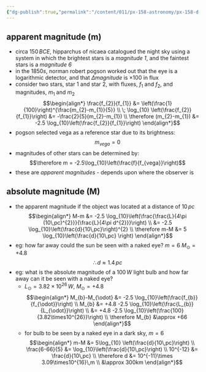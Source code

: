 ```yaml
---
{"dg-publish":true,"permalink":"/content/011/px-158-astronomy/px-158-d-fluxes-and-magnitudes/px-158-d2-brightness-and-magnitudes/","noteIcon":"1","created":"2025-08-27T13:14:04.986+01:00","updated":"2024-11-26T23:13:34.000+00:00"}
---
```


## apparent magnitude (m)
- circa $150 \, BCE$, hipparchus of nicaea catalogued the night sky using a system in which the brightest stars is a *magnitude $1$*, and the faintest stars is a *magnitude $6$*
- in the $1850s$, norman robert pogson worked out that the eye is a logarithmic detector, and that $\Delta magnitude$ is $\times 100$ in flux
- consider two stars, star 1 and star 2, with fluxes, $f_{1}$ and $f_{2}$, and magnitudes, $m_{1}$ and $m_{2}$
$$\begin{align*}
	\frac{f_{2}}{f_{1}} &= \left(\frac{1}{100}\right)^{\frac{m_{2}-m_{1}}{5}} \\
	\; \log_{10} \left(\frac{f_{2}}{f_{1}}\right) &= -\frac{2}{5}(m_{2}-m_{1}) \\
	\therefore (m_{2}-m_{1}) &= -2.5 \log_{10}\left(\frac{f_{2}}{f_{1}}\right)
\end{align*}$$
- pogson selected vega as a reference star due to its brightness: 
$$m_{vega} = 0$$
- magnitudes of other stars can be determined by: 
$$\therefore m = -2.5\log_{10}\left(\frac{f}{f_{vega}}\right)$$
- these are *apparent magnitudes* - depends upon where the observer is
## absolute magnitude (M)
- the apparent magnitude if the object was located at a distance of $10\,pc$
$$\begin{align*}
	M-m &= -2.5 \log_{10}\left(\frac{\frac{L}{4\pi (10\,pc)^{2}}}{\frac{L}{4\pi d^{2}}}\right) \\
	&= -2.5 \log_{10}\left(\frac{d}{10\,pc}\right)^{2} \\
	\therefore m-M &= 5 \log_{10}\left(\frac{d}{10\,pc} \right)
\end{align*}$$
- eg: how far away could the sun be seen with a naked eye?
		$m=6$
		$M_{\odot} = +4.8$
$$\therefore d \approx 1.4\,pc $$
- eg: what is the absolute magnitude of a $100\,W$ light bulb and how far away can it be seen with a naked eye?
	- $L_{\odot} = 3.82 \times10^{26}\,W$, $M_{\odot} = +4.8$
$$\begin{align*}
	M_{b}-M_{\odot} &= -2.5 \log_{10}\left(\frac{f_{b}}{f_{\odot}}\right) \\
	M_{b} &= +4.8 -2.5 \log_{10}\left(\frac{L_{b}}{L_{\odot}}\right) \\
	&= +4.8 -2.5 \log_{10}\left(\frac{100}{3.82\times10^{26}}\right) \\
	\therefore M_{b} &\approx +66
\end{align*}$$
	- for bulb to be seen by a naked eye in a dark sky, $m = 6$
$$\begin{align*}
	m-M &= 5\log_{10} \left(\frac{d}{10\,pc}\right) \\
	\frac{6-66}{5} &= \log_{10}\left(\frac{d}{10\,pc}\right) \\
	10^{-12} &= \frac{d}{10\,pc} \\
	\therefore d &= 10^{-11}\times 3.09\times10^{16}\,m \\
	&\approx 300km
\end{align*}$$

